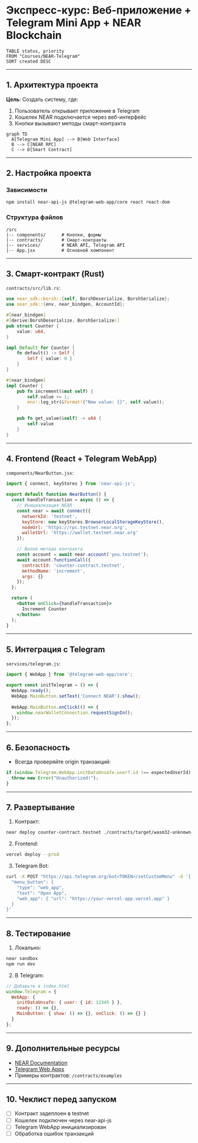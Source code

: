# Экспресс-курс: Веб-приложение + Telegram Mini App + NEAR Blockchain

```dataview
TABLE status, priority
FROM "Courses/NEAR-Telegram"
SORT created DESC
```

---

## 1. Архитектура проекта
**Цель**: Создать систему, где:
1. Пользователь открывает приложение в Telegram
2. Кошелек NEAR подключается через веб-интерфейс
3. Кнопки вызывают методы смарт-контракта

```mermaid
graph TD
  A[Telegram Mini App] --> B[Web Interface]
  B --> C[NEAR RPC]
  C --> D[Smart Contract]
```

---

## 2. Настройка проекта
### Зависимости
```bash
npm install near-api-js @telegram-web-app/core react react-dom
```

### Структура файлов
```
/src
|-- components/      # Кнопки, формы
|-- contracts/       # Смарт-контракты
|-- services/        # NEAR API, Telegram API
|-- App.jsx          # Основной компонент
```

---

## 3. Смарт-контракт (Rust)
`contracts/src/lib.rs`:
```rust
use near_sdk::borsh::{self, BorshDeserialize, BorshSerialize};
use near_sdk::{env, near_bindgen, AccountId};

#[near_bindgen]
#[derive(BorshDeserialize, BorshSerialize)]
pub struct Counter {
    value: u64,
}

impl Default for Counter {
    fn default() -> Self {
        Self { value: 0 }
    }
}

#[near_bindgen]
impl Counter {
    pub fn increment(&mut self) {
        self.value += 1;
        env::log_str(&format!("New value: {}", self.value));
    }

    pub fn get_value(&self) -> u64 {
        self.value
    }
}
```

---

## 4. Frontend (React + Telegram WebApp)
`components/NearButton.jsx`:
```jsx
import { connect, keyStores } from 'near-api-js';

export default function NearButton() {
  const handleTransaction = async () => {
    // Инициализация NEAR
    const near = await connect({
      networkId: 'testnet',
      keyStore: new keyStores.BrowserLocalStorageKeyStore(),
      nodeUrl: 'https://rpc.testnet.near.org',
      walletUrl: 'https://wallet.testnet.near.org'
    });

    // Вызов метода контракта
    const account = await near.account('you.testnet');
    await account.functionCall({
      contractId: 'counter-contract.testnet',
      methodName: 'increment',
      args: {}
    });
  };

  return (
    <button onClick={handleTransaction}>
      Increment Counter
    </button>
  );
}
```

---

## 5. Интеграция с Telegram
`services/telegram.js`:
```javascript
import { WebApp } from '@telegram-web-app/core';

export const initTelegram = () => {
  WebApp.ready();
  WebApp.MainButton.setText('Connect NEAR').show();
  
  WebApp.MainButton.onClick(() => {
    window.nearWalletConnection.requestSignIn();
  });
};
```

---

## 6. Безопасность
- Всегда проверяйте origin транзакций:
```javascript
if (window.Telegram.WebApp.initDataUnsafe.user?.id !== expectedUserId) {
  throw new Error("Unauthorized!");
}
```

---

## 7. Развертывание
1. Контракт:
```bash
near deploy counter-contract.testnet ./contracts/target/wasm32-unknown-unknown/release/contract.wasm
```

2. Frontend:
```bash
vercel deploy --prod
```

3. Telegram Bot:
```bash
curl -X POST "https://api.telegram.org/bot<TOKEN>/setCustomMenu" -d '{
  "menu_button": {
    "type": "web_app",
    "text": "Open App",
    "web_app": { "url": "https://your-vercel-app.vercel.app" }
  }
}'
```

---

## 8. Тестирование
1. Локально:
```bash
near sandbox
npm run dev
```

2. В Telegram:
```javascript
// Добавьте в index.html
window.Telegram = { 
  WebApp: { 
    initDataUnsafe: { user: { id: 12345 } },
    ready: () => {},
    MainButton: { show: () => {}, onClick: () => {} }
  } 
};
```

---

## 9. Дополнительные ресурсы
- [NEAR Documentation](https://docs.near.org)
- [Telegram Web Apps](https://core.telegram.org/bots/webapps)
- Примеры контрактов: `/contracts/examples`

---

## 10. Чеклист перед запуском
- [ ] Контракт задеплоен в testnet
- [ ] Кошелек подключен через near-api-js
- [ ] Telegram WebApp инициализирован
- [ ] Обработка ошибок транзакций

